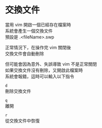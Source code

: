 # 交換文件

當用 vim 開啟一個已經存在檔案時  
系統會產生一個交換文件  
預設是 .&lt;fileName&gt;.swp

正常情況下，在操作完 vim 關閉後  
交換文件會自動刪除

但可能會因為意外、失誤導致 vim 不是正常關閉  
如果交換文件沒有刪除，又開啟此檔案時  
系統會報錯，這時可以輸入以下指令

`d`  
刪除交換文件

`q`  
離開

`r`  
從交換文件中恢復

